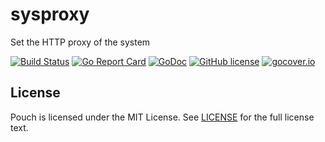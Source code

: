 # sysproxy

Set the HTTP proxy of the system

[![Build Status](https://travis-ci.org/wzshiming/sysproxy.svg?branch=master)](https://travis-ci.org/wzshiming/sysproxy)
[![Go Report Card](https://goreportcard.com/badge/github.com/wzshiming/sysproxy)](https://goreportcard.com/report/github.com/wzshiming/sysproxy)
[![GoDoc](https://godoc.org/github.com/wzshiming/sysproxy?status.svg)](https://godoc.org/github.com/wzshiming/sysproxy)
[![GitHub license](https://img.shields.io/github/license/wzshiming/sysproxy.svg)](https://github.com/wzshiming/sysproxy/blob/master/LICENSE)
[![gocover.io](https://gocover.io/_badge/github.com/wzshiming/sysproxy)](https://gocover.io/github.com/wzshiming/sysproxy)

## License

Pouch is licensed under the MIT License. See [LICENSE](https://github.com/wzshiming/sysproxy/blob/master/LICENSE) for the full license text.